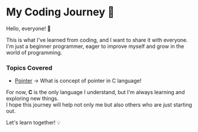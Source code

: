 # My Coding Journey 🚀

Hello, everyone! 👋  

This is what I've learned from coding, and I want to share it with everyone.  
I'm just a beginner programmer, eager to improve myself and grow in the world of programming.  

### Topics Covered 
  - [Pointer](Pointer.md) -> What is concept of pointer in C language!

For now, **C** is the only language I understand, but I'm always learning and exploring new things.  
I hope this journey will help not only me but also others who are just starting out.  

Let's learn together! 💡  
